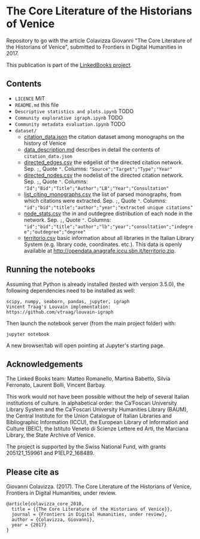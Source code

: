 # The Core Literature of the Historians of Venice

Repository to go with the article Colavizza Giovanni "The Core Literature of the Historians of Venice", submitted to Frontiers in Digital Humanities in 2017.

This publication is part of the [LinkedBooks project](http://dhlab.epfl.ch/page-127959-en.html). 

## Contents

* `LICENCE` MIT
* `README.md` this file
* `Descriptive statistics and plots.ipynb` TODO
* `Community explorative igraph.ipynb` TODO
* `Community metadata evaluation.ipynb` TODO
* `dataset/`
    * [citation_data.json](dataset/citation_data.json) the citation dataset among monographs on the history of Venice
    * [data_description.md](dataset/data_description.md) describes in detail the contents of `citation_data.json`
    * [directed_edges.csv](dataset/directed_edges.csv) the edgelist of the directed citation network. Sep. `;`, Quote `"`. Columns: `"Source";"Target";"Type";"Year"`
    * [directed_nodes.csv](dataset/directed_nodes.csv) the nodelist of the directed citation network. Sep. `;`, Quote `"`. Columns: `"Id";"Bid";"Title";"Author";"LB";"Year";"Consultation"`
    * [list_citing_monographs.csv](dataset/list_citing_monographs.csv) the list of parsed monographs, from which citations were extracted. Sep. `;`, Quote `"`. Columns: `"id";"bid";"title";"author";"year";"extracted unique citations"`
    * [node_stats.csv](dataset/node_stats.csv) the in and outdegree distribution of each node in the network. Sep. `;`, Quote `"`. Columns: `"id";"bid";"title";"author";"lb";"year";"consultation";"indegree";"outdegree";"degree"`
    * [territorio.csv](dataset/territorio.csv) basic information about all libraries in the Italian Library System (e.g. library code, coordinates. etc.). This data is openly available at <http://opendata.anagrafe.iccu.sbn.it/territorio.zip>.

## Running the notebooks

Assuming that Python is already installed (tested with version 3.5.0), the following dependencies need to be installed as well:

    scipy, numpy, seaborn, pandas, jupyter, igraph
    Vincent Traag's Louvain implementation: https://github.com/vtraag/louvain-igraph

Then launch the notebook server (from the main project folder) with:

    jupyter notebook

A new browser/tab will open pointing at Jupyter's starting page.

## Acknowledgements
The Linked Books team: Matteo Romanello, Martina Babetto, Silvia Ferronato, Laurent Bolli, Vincent Barbay.

This work would not have been possible without the help of several Italian institutions of culture. 
In alphabetical order: the Ca’Foscari University Library System and the Ca’Foscari University Humanities Library (BAUM), the Central Institute for the Union Catalogue of Italian Libraries and Bibliographic Information (ICCU), the European Library of Information and Culture (BEIC), the Istituto Veneto di Scienze Lettere ed Arti, the Marciana Library, the State Archive of Venice.

The project is supported by the Swiss National Fund, with grants 205121_159961 and P1ELP2_168489.

## Please cite as

Giovanni Colavizza. (2017). The Core Literature of the Historians of Venice, Frontiers in Digital Humanities, under review.

    @article{colavizza_core_2010,
      title = {{The Core Literature of the Historians of Venice}},
      journal = {Frontiers in Digital Humanities, under review},
      author = {Colavizza, Giovanni},
      year = {2017}
    }